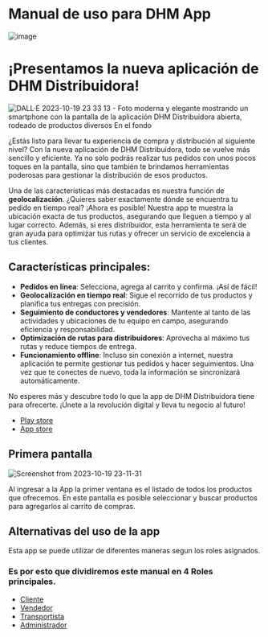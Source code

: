 # Manual de uso para DHM App

![image](https://github.com/DHM-DISTRIBUIDORA/.github/assets/7370358/a3e90cca-dc02-4a91-a1af-32c4899f9891)


# ¡Presentamos la nueva aplicación de DHM Distribuidora!

![DALL·E 2023-10-19 23 33 13 - Foto moderna y elegante mostrando un smartphone con la pantalla de la aplicación DHM Distribuidora abierta, rodeado de productos diversos  En el fondo](https://github.com/DHM-DISTRIBUIDORA/.github/assets/7370358/d72f4342-d216-412f-ace9-b22ac924a2b6)



¿Estás listo para llevar tu experiencia de compra y distribución al siguiente nivel? Con la nueva aplicación de DHM Distribuidora, todo se vuelve más sencillo y eficiente. Ya no solo podrás realizar tus pedidos con unos pocos toques en la pantalla, sino que también te brindamos herramientas poderosas para gestionar la distribución de esos productos.

Una de las características más destacadas es nuestra función de **geolocalización**. ¿Quieres saber exactamente dónde se encuentra tu pedido en tiempo real? ¡Ahora es posible! Nuestra app te muestra la ubicación exacta de tus productos, asegurando que lleguen a tiempo y al lugar correcto. Además, si eres distribuidor, esta herramienta te será de gran ayuda para optimizar tus rutas y ofrecer un servicio de excelencia a tus clientes.

## Características principales:
- **Pedidos en línea**: Selecciona, agrega al carrito y confirma. ¡Así de fácil!
- **Geolocalización en tiempo real**: Sigue el recorrido de tus productos y planifica tus entregas con precisión.
- **Seguimiento de conductores y vendedores**: Mantente al tanto de las actividades y ubicaciones de tu equipo en campo, asegurando eficiencia y responsabilidad.
- **Optimización de rutas para distribuidores**: Aprovecha al máximo tus rutas y reduce tiempos de entrega.
- **Funcionamiento offline**: Incluso sin conexión a internet, nuestra aplicación te permite gestionar tus pedidos y hacer seguimientos. Una vez que te conectes de nuevo, toda la información se sincronizará automáticamente.

No esperes más y descubre todo lo que la app de DHM Distribuidora tiene para ofrecerte. ¡Únete a la revolución digital y lleva tu negocio al futuro!


- [Play store](https://play.google.com/store/apps/details?id=com.distribuidora_dhm_app)
- [App store](https://apps.apple.com/ph/app/dhm-distribuidora/id6451025877)


## Primera pantalla

![Screenshot from 2023-10-19 23-11-31](https://github.com/DHM-DISTRIBUIDORA/.github/assets/7370358/934030f6-178b-4040-b5e4-e624c401086b)


Al ingresar a la App la primer ventana es el listado de todos los productos que ofrecemos.
En este pantalla es posible seleccionar y buscar productos para agregarlos al carrito de compras.


## Alternativas del uso de la app

Esta app se puede utilizar de diferentes maneras segun los roles asignados.

### Es por esto que dividiremos este manual en 4 Roles principales.

- [Cliente](/.github/wiki/manualCliente)
- [Vendedor](../../../wiki/manualVendedor)
- [Transportista](../../../wiki/manualTransportista)
- [Administrador](../../../wiki/manualAdministrador)
